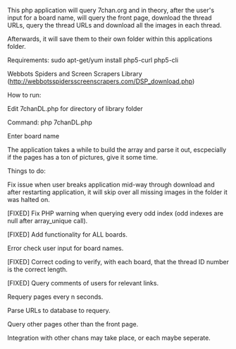 This php application will query 7chan.org and in theory, after the user's input for a board name, will query the front page, download the thread URLs, query the thread URLs and download all the images in each thread.

Afterwards, it will save them to their own folder within this applications folder.

Requirements:
sudo apt-get/yum install php5-curl php5-cli

Webbots Spiders and Screen Scrapers Library (http://webbotsspidersscreenscrapers.com/DSP_download.php)

How to run:

Edit 7chanDL.php for directory of library folder

Command: php 7chanDL.php

Enter board name

The application takes a while to build the array and parse it out, escpecially if the pages has a ton of pictures, give it some time.

Things to do:

Fix issue when user breaks application mid-way through download and after restarting application, it will skip over all missing images in the folder it was halted on.

[FIXED] Fix PHP warning when querying every odd index (odd indexes are null after array_unique call).

[FIXED] Add functionality for ALL boards.

Error check user input for board names.

[FIXED] Correct coding to verify, with each board, that the thread ID number is the correct length.

[FIXED] Query comments of users for relevant links.

Requery pages every n seconds.

Parse URLs to database to requery.

Query other pages other than the front page.

Integration with other chans may take place, or each maybe seperate.
